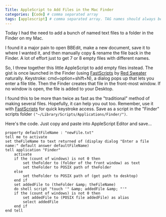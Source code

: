 ```yaml
---
Title: AppleScript to Add Files in the Mac Finder
categories: [Code] # comma separated array
tags: [applescript] # comma separated array. TAG names should always be lowercase
---
```


Today I had the need to add a bunch of named text files to a folder in the Finder on my Mac.

I found it a major pain to open BBEdit, make a new document, save it to where I wanted it, and then manually copy &amp; rename the file back in the Finder. A lot of effort just to get 7 or 8 empty files with different names.

So, I threw together this little AppleScript to add empty files instead. The gist is once launched in the Finder (using <a href="http://www.red-sweater.com/fastscripts/">FastScripts</a> by <a href="http://www.red-sweater.com/">Red Sweater</a> naturally. Keystroke: cmd+option+shift+N), a dialog pops up that lets you enter a file title. Then the Finder creates that file in the front-most window. If no window is open, the file is added to your Desktop.

I found this to be more than twice as fast as the "traditional" method of making several files. Hopefully, it can help you out too. Remember, use it with <a href="http://www.red-sweater.com/fastscripts/">FastScripts</a> for quick keystroke access. Save as a script in the "Finder" scripts folder ``("~/Library/Scripts/Applications/Finder/")``.

Here's the code. Just copy and paste into AppleScript Editor and save...


````applescript
property defaultFileName : "newFile.txt"
tell me to activate
set theFileName to text returned of (display dialog "Enter a file name:" default answer defaultFileName)
tell application "Finder"
    activate
    if the (count of windows) is not 0 then
        set theFolder to (folder of the front window) as text
        set theFolder to POSIX path of theFolder
    else
        set theFolder to POSIX path of (get path to desktop)
    end if
    set addedFile to (theFolder &amp; theFileName)
    do shell script "touch '" &amp; addedFile &amp; "'"
    if the (count of windows) is not 0 then
        set addedFile to (POSIX file addedFile) as alias
        select addedFile
    end if
end tell
````